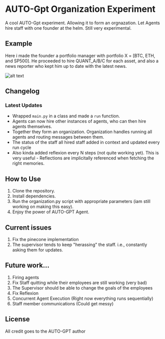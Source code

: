 # AUTO-Gpt Organization Experiment

A cool AUTO-Gpt experiment. Allowing it to form an orgnazation. Let Agents hire staff with one founder at the helm. 
Still very experimental.

## Example

Here i made the founder a portfolio manager with portfolio X = [BTC, ETH, and SP500]. He proceeded to hire QUANT_A/B/C for each asset, and also a news reporter who kept him up to date with the latest news. 

![alt text](https://i.imgur.com/efaLR9n.jpg)

## Changelog

### Latest Updates

- Wrapped `main.py` in a class and made a `run` function.
- Agents can now hire other instances of agents, who can then hire agents themselves.
- Together they form an organization. Organization handles running all agents and routing messages between them.
- The status of the staff all hired staff added in context and updated every run cycle
- Also kinda added reflexion every N steps (not quite working yet). This is very useful  - Reflections are implicitally referenced when fetching the right memories. 


## How to Use

1. Clone the repository.
2. Install dependencies.
3. Run the organization.py script with appropriate parameters (iam still working on making this easy).
4. Enjoy the power of AUTO-GPT Agent.

## Current issues

1. Fix the pinecone implementation
2. The supervisor tends to keep "herassing" the staff. i.e., constantly asking them for updates. 

## Future work...
1. Firing agents
2. Fix Staff quitting while their employees are still working (very bad)
3. The Supervisor should be able to change the goals of the employees
4. Fix Reflexion
5. Concurrent Agent Execution (Right now everything runs sequentially)
6. Staff member communications (Could get messy)

## License

All credit goes to the AUTO-GPT author

